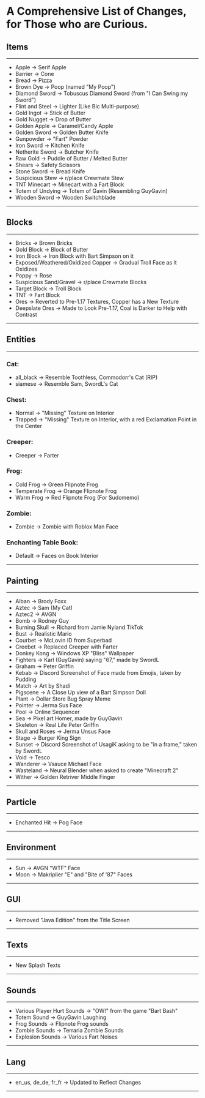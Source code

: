 # A Comprehensive List of Changes, for Those who are Curious.

## Items
---
- Apple            -> Serif Apple
- Barrier          -> Cone
- Bread            -> Pizza
- Brown Dye        -> Poop (named "My Poop")
- Diamond Sword    -> Tobuscus Diamond Sword (from "I Can Swing my Sword")
- Flint and Steel  -> Lighter (Like Bic Multi-purpose)
- Gold Ingot       -> Stick of Butter
- Gold Nugget      -> Drop of Butter
- Golden Apple     -> Caramel/Candy Apple
- Golden Sword     -> Golden Butter Knife
- Gunpowder        -> "Fart" Powder
- Iron Sword       -> Kitchen Knife
- Netherite Sword  -> Butcher Knife
- Raw Gold         -> Puddle of Butter / Melted Butter
- Shears           -> Safety Scissors
- Stone Sword      -> Bread Knife
- Suspicious Stew  -> r/place Crewmate Stew
- TNT Minecart     -> Minecart with a Fart Block
- Totem of Undying -> Totem of Gavin (Resembling GuyGavin)
- Wooden Sword     -> Wooden Switchblade
---
## Blocks
---
- Bricks                            -> Brown Bricks
- Gold Block                        -> Block of Butter
- Iron Block                        -> Iron Block with Bart Simpson on it
- Exposed/Weathered/Oxidized Copper -> Gradual Troll Face as it Oxidizes
- Poppy                             -> Rose
- Suspicious Sand/Gravel            -> r/place Crewmate Blocks
- Target Block                      -> Troll Block
- TNT                               -> Fart Block
- Ores                              -> Reverted to Pre-1.17 Textures, Copper has a New Texture
- Deepslate Ores                    -> Made to Look Pre-1.17, Coal is Darker to Help with Contrast
---
## Entities
---
### Cat:
- all_black -> Resemble Toothless, Commodorr's Cat (RIP)
- siamese   -> Resemble Sam, SwordL's Cat

### Chest:
- Normal  -> "Missing" Texture on Interior
- Trapped -> "Missing" Texture on Interior, with a red Exclamation Point in the Center

### Creeper:
- Creeper -> Farter

### Frog:
- Cold Frog      -> Green Flipnote Frog
- Temperate Frog -> Orange Flipnote Frog
- Warm Frog      -> Red Flipnote Frog (For Sudomemo)

### Zombie:
- Zombie -> Zombie with Roblox Man Face

### Enchanting Table Book:
- Default -> Faces on Book Interior
---
## Painting
---
- Alban           -> Brody Foxx
- Aztec           -> Sam (My Cat)
- Aztec2          -> AVGN
- Bomb            -> Rodney Guy
- Burning Skull   -> Richard from Jamie Nyland TikTok
- Bust            -> Realistic Mario
- Courbet         -> McLovin ID from Superbad
- Creebet         -> Replaced Creeper with Farter
- Donkey Kong     -> Windows XP "Bliss" Wallpaper
- Fighters        -> Karl (GuyGavin) saying "67," made by SwordL
- Graham          -> Peter Griffin
- Kebab           -> Discord Screenshot of Face made from Emojis, taken by Pudding
- Match           -> Art by Shadi
- Pigscene        -> A Close Up view of a Bart Simpson Doll
- Plant           -> Dollar Store Bug Spray Meme
- Pointer         -> Jerma Sus Face
- Pool            -> Online Sequencer
- Sea             -> Pixel art Homer, made by GuyGavin
- Skeleton        -> Real Life Peter Griffin
- Skull and Roses -> Jerma Unsus Face
- Stage           -> Burger King Sign
- Sunset          -> Discord Screenshot of UsagiK asking to be "in a frame," taken by SwordL
- Void            -> Tesco
- Wanderer        -> Vsauce Michael Face
- Wasteland       -> Neural Blender when asked to create "Minecraft 2"
- Wither          -> Golden Retriver Middle Finger
---
## Particle
---
- Enchanted Hit -> Pog Face
---
## Environment
---
- Sun  -> AVGN "WTF" Face
- Moon -> Makriplier "E" and "Bite of '87" Faces
---
## GUI
---
- Removed "Java Edition" from the Title Screen
---
## Texts
---
- New Splash Texts
---
## Sounds
---
- Various Player Hurt Sounds -> "OW!" from the game "Bart Bash"
- Totem Sound                -> GuyGavin Laughing
- Frog Sounds                -> Flipnote Frog sounds
- Zombie Sounds              -> Terraria Zombie Sounds
- Explosion Sounds           -> Various Fart Noises
---
## Lang
---
- en_us, de_de, fr_fr -> Updated to Reflect Changes
---
